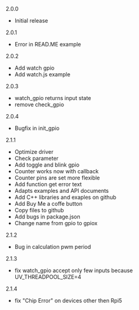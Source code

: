 2.0.0
- Initial release

2.0.1
- Error in READ.ME example 

2.0.2
- Add watch gpio 
- Add watch.js example

2.0.3
- watch_gpio returns input state
- remove check_gpio

2.0.4
- Bugfix in init_gpio

2.1.1
- Optimize driver
- Check parameter
- Add toggle and blink gpio
- Counter works now with callback
- Counter pins are set more flexible
- Add function get error text
- Adapts examples and API documents
- Add C++ libraries and exaples on github
- Add Buy Me a coffe button
- Copy files to github
- Add bugs in package.json
- Change name from gpio to gpiox

2.1.2
- Bug in calculation pwm period

2.1.3
- fix watch_gpio accept only few inputs because UV_THREADPOOL_SIZE=4

2.1.4
- fix "Chip Error" on devices other then Rpi5
